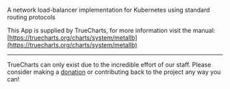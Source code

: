 A network load-balancer implementation for Kubernetes using standard routing protocols

This App is supplied by TrueCharts, for more information visit the manual: [https://truecharts.org/charts/system/metallb](https://truecharts.org/charts/system/metallb)

---

TrueCharts can only exist due to the incredible effort of our staff.
Please consider making a [donation](https://truecharts.org/sponsor) or contributing back to the project any way you can!
